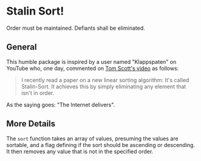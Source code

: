 # Stalin Sort!
Order must be maintained. Defiants shall be eliminated.

## General
This humble package is inspired by a user named "Klappspaten" on YouTube who, one day, commented on [Tom Scott's video](https://www.youtube.com/watch?v=RGuJga2Gl_k) as follows:  
> I recently read a paper on a new linear sorting algorithm: It's called Stalin-Sort.
It achieves this by simply eliminating any element that isn't in order.  

As the saying goes: "The Internet delivers".

## More Details
The `sort` function takes an array of values, presuming the values are sortable, and a flag defining if the sort should be ascending or descending. It then removes any value that is not in the specified order.
